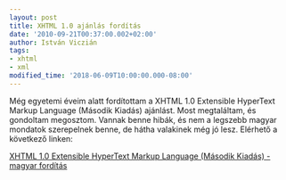```yaml
---
layout: post
title: XHTML 1.0 ajánlás fordítás
date: '2010-09-21T00:37:00.002+02:00'
author: István Viczián
tags:
- xhtml
- xml
modified_time: '2018-06-09T10:00:00.000-08:00'
---
```


Még egyetemi éveim alatt fordítottam a XHTML 1.0 Extensible HyperText
Markup Language (Második Kiadás) ajánlást. Most megtaláltam, és
gondoltam megosztom. Vannak benne hibák, és nem a legszebb magyar
mondatok szerepelnek benne, de hátha valakinek még jó lesz. Elérhető a
következő linken:

[XHTML 1.0 Extensible HyperText Markup Language (Második Kiadás) -
magyar fordítás](/xhtml-1.0.htm)
